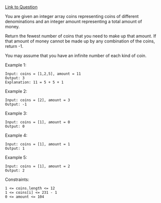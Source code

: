 [Link to Question](https://leetcode.com/explore/interview/card/top-interview-questions-medium/111/dynamic-programming/809/)




You are given an integer array coins representing coins of different denominations and an integer amount representing a total amount of money.

Return the fewest number of coins that you need to make up that amount. If that amount of money cannot be made up by any combination of the coins, return -1.

You may assume that you have an infinite number of each kind of coin.

 

Example 1:
```
Input: coins = [1,2,5], amount = 11
Output: 3
Explanation: 11 = 5 + 5 + 1
```
Example 2:
```
Input: coins = [2], amount = 3
Output: -1
```
Example 3:
```
Input: coins = [1], amount = 0
Output: 0
```
Example 4:
```
Input: coins = [1], amount = 1
Output: 1
```
Example 5:
```
Input: coins = [1], amount = 2
Output: 2
 ```

Constraints:
```
1 <= coins.length <= 12
1 <= coins[i] <= 231 - 1
0 <= amount <= 104
```
